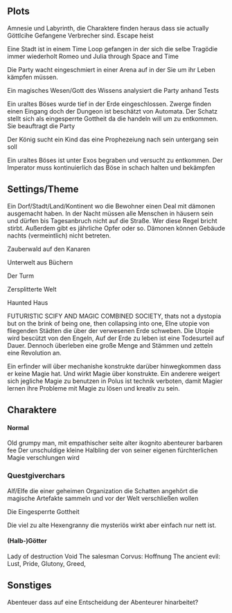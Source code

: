 
## Plots
Amnesie und Labyrinth, die Charaktere finden heraus dass sie actually Göttlcihe Gefangene Verbrecher sind. Escape heist

Eine Stadt ist in einem Time Loop gefangen in der sich die selbe Tragödie immer wiederholt
Romeo und Julia through Space and Time

Die Party wacht eingeschmiert in einer Arena auf in der Sie um ihr Leben kämpfen müssen.

Ein magisches Wesen/Gott des Wissens analysiert die Party anhand Tests

Ein uraltes Böses wurde tief in der Erde eingeschlossen. Zwerge finden einen Eingang doch der Dungeon ist beschätzt von Automata. Der Schatz stellt sich als eingesperrte Gottheit da die handeln will um zu entkommen. Sie beauftragt die Party 

Der König sucht ein Kind das eine Prophezeiung nach sein untergang sein soll

Ein uraltes Böses ist unter Exos begraben und versucht zu entkommen. Der Imperator muss kontinuierlich das Böse in schach halten und bekämpfen
## Settings/Theme
Ein Dorf/Stadt/Land/Kontinent wo die Bewohner einen Deal mit dämonen ausgemacht haben. In der Nacht müssen alle Menschen in häusern sein und dürfen bis Tagesanbruch nicht auf die Straße. Wer diese Regel bricht stirbt. Außerdem gibt es jährliche Opfer oder so. Dämonen können Gebäude nachts (vermeintlich) nicht betreten.

Zauberwald auf den Kanaren

Unterwelt aus Büchern

Der Turm

Zersplitterte Welt

Haunted Haus

FUTURISTIC SCIFY AND MAGIC COMBINED SOCIETY, thats not a dystopia but on the brink of being one, then collapsing into one,
EIne utopie von fliegenden Städten die über der verwesenen Erde schweben. Die Utopie wird bescützt von den Engeln, Auf der Erde zu leben ist eine Todesurteil auf Dauer. Dennoch überleben eine große Menge and Stämmen und zetteln eine Revolution an.

Ein erfinder will über mechanishe konstrukte darüber hinwegkommen dass er keine Magie hat. Und wirkt Magie über konstrukte. Ein anderere weigert sich jegliche Magie zu benutzen
in Polus ist technik verboten, damit Magier lernen ihre Probleme mit Magie zu lösen und kreativ zu sein.
## Charaktere

#### Normal
Old grumpy man, mit empathischer seite
alter ikognito abenteurer
barbaren fee
Der unschuldige kleine Halbling der von seiner eigenen fürchterlichen Magie verschlungen wird


### Questgiverchars
Alf/Elfe die einer geheimen Organization die Schatten angehört die magische Artefakte sammeln und vor der Welt verschließen wollen

Die Eingesperrte Gottheit

Die viel zu alte Hexengranny die mysteriös wirkt aber einfach nur nett ist.

#### (Halb-)Götter
Lady of destruction
Void
The salesman
Corvus: Hoffnung
The ancient evil: Lust, Pride, Glutony, Greed, 


## Sonstiges
Abenteuer dass auf eine Entscheidung der Abenteurer hinarbeitet?
